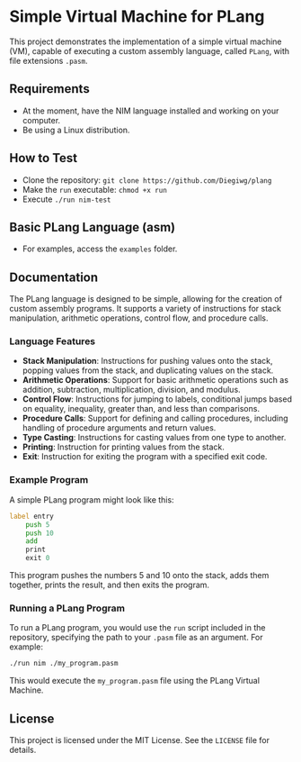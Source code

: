 # Simple Virtual Machine for PLang

This project demonstrates the implementation of a simple virtual machine (VM), capable of executing a custom assembly language, called `PLang`, with file extensions `.pasm`.

## Requirements

- At the moment, have the NIM language installed and working on your computer.
- Be using a Linux distribution.

## How to Test

- Clone the repository: `git clone https://github.com/Diegiwg/plang`
- Make the `run` executable: `chmod +x run`
- Execute `./run nim-test`

## Basic PLang Language (asm)

- For examples, access the `examples` folder.

## Documentation

The PLang language is designed to be simple, allowing for the creation of custom assembly programs. It supports a variety of instructions for stack manipulation, arithmetic operations, control flow, and procedure calls.

### Language Features

- **Stack Manipulation**: Instructions for pushing values onto the stack, popping values from the stack, and duplicating values on the stack.
- **Arithmetic Operations**: Support for basic arithmetic operations such as addition, subtraction, multiplication, division, and modulus.
- **Control Flow**: Instructions for jumping to labels, conditional jumps based on equality, inequality, greater than, and less than comparisons.
- **Procedure Calls**: Support for defining and calling procedures, including handling of procedure arguments and return values.
- **Type Casting**: Instructions for casting values from one type to another.
- **Printing**: Instruction for printing values from the stack.
- **Exit**: Instruction for exiting the program with a specified exit code.

### Example Program

A simple PLang program might look like this:

```asm
label entry
    push 5
    push 10
    add
    print
    exit 0
```

This program pushes the numbers 5 and 10 onto the stack, adds them together, prints the result, and then exits the program.

### Running a PLang Program

To run a PLang program, you would use the `run` script included in the repository, specifying the path to your `.pasm` file as an argument. For example:

```bash
./run nim ./my_program.pasm
```

This would execute the `my_program.pasm` file using the PLang Virtual Machine.

## License

This project is licensed under the MIT License. See the `LICENSE` file for details.
